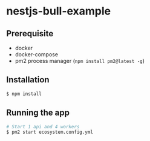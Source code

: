 # nestjs-bull-example

## Prerequisite
  * docker
  * docker-compose
  * pm2 process manager (`npm install pm2@latest -g`)
  
## Installation

```bash
$ npm install
```

## Running the app

```bash
# Start 1 api and 4 workers
$ pm2 start ecosystem.config.yml

```


